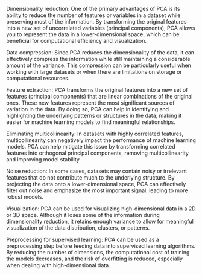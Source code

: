 Dimensionality reduction: One of the primary advantages of PCA is its ability to reduce the number of features or variables in a dataset while preserving most of the information. By transforming the original features into a new set of uncorrelated variables (principal components), PCA allows you to represent the data in a lower-dimensional space, which can be beneficial for computational efficiency and visualization.

Data compression: Since PCA reduces the dimensionality of the data, it can effectively compress the information while still maintaining a considerable amount of the variance. This compression can be particularly useful when working with large datasets or when there are limitations on storage or computational resources.

Feature extraction: PCA transforms the original features into a new set of features (principal components) that are linear combinations of the original ones. These new features represent the most significant sources of variation in the data. By doing so, PCA can help in identifying and highlighting the underlying patterns or structures in the data, making it easier for machine learning models to find meaningful relationships.

Eliminating multicollinearity: In datasets with highly correlated features, multicollinearity can negatively impact the performance of machine learning models. PCA can help mitigate this issue by transforming correlated features into orthogonal principal components, removing multicollinearity and improving model stability.

Noise reduction: In some cases, datasets may contain noisy or irrelevant features that do not contribute much to the underlying structure. By projecting the data onto a lower-dimensional space, PCA can effectively filter out noise and emphasize the most important signal, leading to more robust models.

Visualization: PCA can be used for visualizing high-dimensional data in a 2D or 3D space. Although it loses some of the information during dimensionality reduction, it retains enough variance to allow for meaningful visualization of the data distribution, clusters, or patterns.

Preprocessing for supervised learning: PCA can be used as a preprocessing step before feeding data into supervised learning algorithms. By reducing the number of dimensions, the computational cost of training the models decreases, and the risk of overfitting is reduced, especially when dealing with high-dimensional data.
